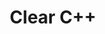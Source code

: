 ---
title: Clear C++
description: Clear C++
image: clearcpp.jpg

# Badge style
style:
    background: "#2a9d8f"
    color: "#fff"
---